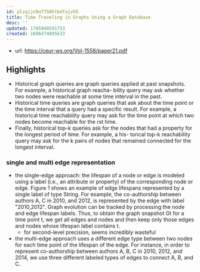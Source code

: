 ```yaml
---
id: plzqijn9u7758ktbdfajvh5
title: Time Traveling in Graphs Using a Graph Database
desc: ''
updated: 1705948591753
created: 1696474895633
---
```


- url: https://ceur-ws.org/Vol-1558/paper21.pdf

## Highlights

- Historical graph queries are graph queries applied at past snapshots. For example, a historical graph reacha- bility query may ask whether two nodes were reachable at some time interval in the past. 
- Historical time queries are graph queries that ask about the time point or the time interval that a query had a specific result. For example, a historical time reachability query may ask for the time point at which two nodes become reachable for the rst time. 
- Finally, historical top-k queries ask for the nodes that had a property for the longest period of time. For example, a his- torical top-k reachability query may ask for the k pairs of nodes that remained connected for the longest interval.

### single and multi edge representation

- the single-edge approach: the lifespan of a node or edge is modeled using a label (i.e., an attribute or property) of the corresponding node or edge. Figure 1 shows an example of edge lifespans represented by a single label of type String. For example, the co-authorship between authors A, C in 2010, and 2012, is represented by the edge with label "2010,2012". Graph evolution can be tracked by processing the node and edge lifespan labels. Thus, to obtain the graph snapshot Gt for a time point t, we get all edges and nodes and then keep only those edges and nodes whose lifespan label contains t.
  - for second-level precision, seems incredibly wasteful
- the multi-edge approach uses a different edge type between two nodes for each time point of the lifespan of the edge. For instance, in order to represent co-authorship between authors A, B, C in 2010, 2012, and 2014, we use three different labeled types of edges to connect A, B, and C.